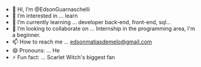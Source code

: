 - 👋 Hi, I’m @EdsonGuarnaschelli
- 👀 I’m interested in ... learn
- 🌱 I’m currently learning ... developer back-end, front-end, sql...
- 💞️ I’m looking to collaborate on ... Internship in the programming area, I'm a beginner.
- 📫 How to reach me ... edsonmatiasdemelo@gmail.com
- 😄 Pronouns: ... He
- ⚡ Fun fact: ... Scarlet Witch's biggest fan

<!---
EdsonGuarnaschelli/EdsonGuarnaschelli is a ✨ special ✨ repository because its `README.md` (this file) appears on your GitHub profile.
You can click the Preview link to take a look at your changes.
--->
